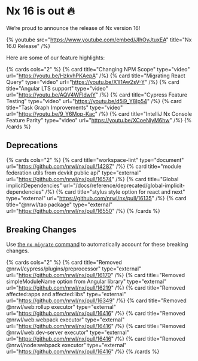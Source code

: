 # Nx 16 is out 🔥

We’re proud to announce the release of Nx version 16!

{% youtube
src="https://www.youtube.com/embed/JIhOyJtuxEA"
title="Nx 16.0 Release"
/%}

Here are some of our feature highlights:

{% cards cols="2" %}
{% card title="Changing NPM Scope"  type="video" url="https://youtu.be/HzkvhPKAepA" /%}
{% card title="Migrating React Query"  type="video" url="https://youtu.be/X1I1Aw2sV-Y" /%}
{% card title="Angular LTS support"  type="video" url="https://youtu.be/AQV4WFldwlY" /%}
{% card title="Cypress Feature Testing"  type="video" url="https://youtu.be/d5i9_Y8Ip54" /%}
{% card title="Task Graph Improvements"  type="video" url="https://youtu.be/9_Y6Mop-Kac" /%}
{% card title="IntelliJ Nx Console Feature Parity"  type="video" url="https://youtu.be/XCoeNiyM6hw" /%}
{% /cards %}

## Deprecations

{% cards cols="2" %}
{% card title="workspace-lint" type="document" url="https://github.com/nrwl/nx/pull/14287" /%}
{% card title="module federation utils from devkit public api" type="external" url="https://github.com/nrwl/nx/pull/16574" /%}
{% card title="Global implicitDependencies" url="/docs/reference/deprecated/global-implicit-dependencies" /%}
{% card title="stylus style option for react and next" type="external" url="https://github.com/nrwl/nx/pull/16135" /%}
{% card title="@nrwl/tao package" type="external" url="https://github.com/nrwl/nx/pull/16550" /%}
{% /cards %}

## Breaking Changes

Use [the `nx migrate` command](/docs/features/automate-updating-dependencies) to automatically account for these breaking changes.

{% cards cols="2" %}
{% card title="Removed @nrwl/cypress/plugins/preprocessor" type="external" url="https://github.com/nrwl/nx/pull/16170" /%}
{% card title="Removed simpleModuleName option from Angular library" type="external" url="https://github.com/nrwl/nx/pull/16219" /%}
{% card title="Removed affected:apps and affected:libs" type="external" url="https://github.com/nrwl/nx/pull/16349" /%}
{% card title="Removed @nrwl/web:rollup executor" type="external" url="https://github.com/nrwl/nx/pull/16416" /%}
{% card title="Removed @nrwl/web:webpack executor" type="external" url="https://github.com/nrwl/nx/pull/16416" /%}
{% card title="Removed @nrwl/web:dev-server executor" type="external" url="https://github.com/nrwl/nx/pull/16416" /%}
{% card title="Removed @nrwl/node:webpack executor" type="external" url="https://github.com/nrwl/nx/pull/16416" /%}
{% /cards %}
